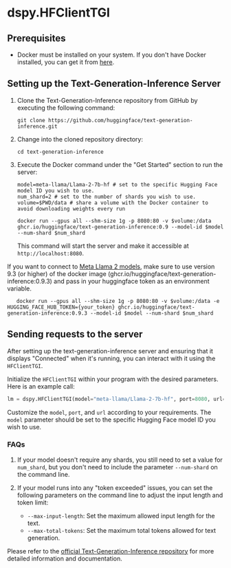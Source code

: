 # dspy.HFClientTGI

## Prerequisites

- Docker must be installed on your system. If you don't have Docker installed, you can get it from [here](https://docs.docker.com/get-docker/).

## Setting up the Text-Generation-Inference Server

1. Clone the Text-Generation-Inference repository from GitHub by executing the following command:

   ```
   git clone https://github.com/huggingface/text-generation-inference.git
   ```

2. Change into the cloned repository directory:

   ```
   cd text-generation-inference
   ```

3. Execute the Docker command under the "Get Started" section to run the server:


   ```
   model=meta-llama/Llama-2-7b-hf # set to the specific Hugging Face model ID you wish to use.
   num_shard=2 # set to the number of shards you wish to use.
   volume=$PWD/data # share a volume with the Docker container to avoid downloading weights every run

   docker run --gpus all --shm-size 1g -p 8080:80 -v $volume:/data ghcr.io/huggingface/text-generation-inference:0.9 --model-id $model --num-shard $num_shard
   ```

   This command will start the server and make it accessible at `http://localhost:8080`.

If you want to connect to [Meta Llama 2 models](https://huggingface.co/meta-llama), make sure to use version 9.3 (or higher) of the docker image (ghcr.io/huggingface/text-generation-inference:0.9.3) and pass in your huggingface token as an environment variable.

```
   docker run --gpus all --shm-size 1g -p 8080:80 -v $volume:/data -e HUGGING_FACE_HUB_TOKEN={your_token} ghcr.io/huggingface/text-generation-inference:0.9.3 --model-id $model --num-shard $num_shard
```

## Sending requests to the server

After setting up the text-generation-inference server and ensuring that it displays "Connected" when it's running, you can interact with it using the `HFClientTGI`.

Initialize the `HFClientTGI` within your program with the desired parameters. Here is an example call:

   ```python
   lm = dspy.HFClientTGI(model="meta-llama/Llama-2-7b-hf", port=8080, url="http://localhost")
   ```

   Customize the `model`, `port`, and `url` according to your requirements. The `model` parameter should be set to the specific Hugging Face model ID you wish to use. 


### FAQs

1. If your model doesn't require any shards, you still need to set a value for `num_shard`, but you don't need to include the parameter `--num-shard` on the command line.

2. If your model runs into any "token exceeded" issues, you can set the following parameters on the command line to adjust the input length and token limit:
   - `--max-input-length`: Set the maximum allowed input length for the text.
   - `--max-total-tokens`: Set the maximum total tokens allowed for text generation.

Please refer to the [official Text-Generation-Inference repository](https://github.com/huggingface/text-generation-inference) for more detailed information and documentation.
